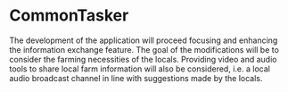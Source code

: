 # CommonTasker


The development of the application will proceed focusing and enhancing the information exchange feature. The goal of the modifications will be to consider the farming necessities of the locals. Providing video and audio tools to share local farm information will also be considered, i.e. a local audio broadcast channel in line with suggestions made by the locals. 
